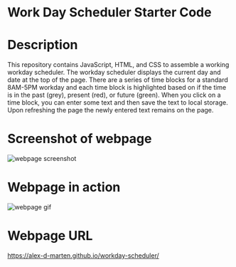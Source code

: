 # Work Day Scheduler Starter Code

# Description
This repository contains JavaScript, HTML, and CSS to assemble a working workday scheduler. The workday scheduler displays the current day and date at the top of the page. There are a series of time blocks for a standard 8AM-5PM workday and each time block is highlighted based on if the time is in the past (grey), present (red), or future (green). When you click on a time block, you can enter some text and then save the text to local storage. Upon refreshing the page the newly entered text remains on the page. 

# Screenshot of webpage
![webpage screenshot]()

# Webpage in action
![webpage gif]()

# Webpage URL
https://alex-d-marten.github.io/workday-scheduler/